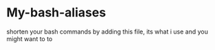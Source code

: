 # My-bash-aliases
shorten your bash commands by adding this file, its what i use and you might want to to
